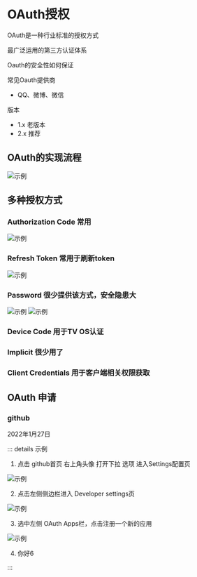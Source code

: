 # OAuth授权

OAuth是一种行业标准的授权方式

最广泛运用的第三方认证体系

Oauth的安全性如何保证

常见Oauth提供商

- QQ、微博、微信

版本
- 1.x 老版本
- 2.x 推荐

## OAuth的实现流程

<!-- ![示例-1](/blogs/image/web/knowledge/示例-1.png) -->
<img :src="$withBase('/image/web/knowledge/示例-1.png')" alt="示例">

## 多种授权方式

### Authorization Code 常用

<img :src="$withBase('/image/web/knowledge/authorization-code.png')" alt="示例">

### Refresh Token 常用于刷新token

<img :src="$withBase('/image/web/knowledge/refresh-token.png')" alt="示例">

### Password  很少提供该方式，安全隐患大

<img :src="$withBase('/image/web/knowledge/password1.png')" alt="示例">
<img :src="$withBase('/image/web/knowledge/password2.png')" alt="示例">

### Device Code 用于TV OS认证

### Implicit  很少用了
### Client Credentials  用于客户端相关权限获取

## OAuth 申请

### github

2022年1月27日

::: details 示例
1. 点击 github首页 右上角头像 打开下拉 选项 进入Settings配置页
<img :src="$withBase('/image/web/knowledge/githubOauth申请1.png')" alt="示例">

2. 点击左侧侧边栏进入 Developer settings页
<img :src="$withBase('/image/web/knowledge/githubOauth申请2.png')" alt="示例">

3. 选中左侧 OAuth Apps栏，点击注册一个新的应用
<img :src="$withBase('/image/web/knowledge/githubOauth申请3.png')" alt="示例">

4. 你好6

:::